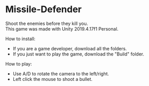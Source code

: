 # Missile-Defender
Shoot the enemies before they kill you.<br />
This game was made with Unity 2019.4.17f1 Personal.<br />

How to install:
+ If you are a game developer, download all the folders.
+ If you just want to play the game, download the "Build" folder.

How to play:
+ Use A/D to rotate the camera to the left/right.
+ Left click the mouse to shoot a bullet.
